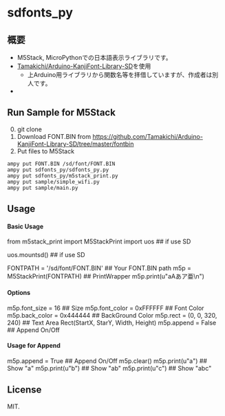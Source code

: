 # sdfonts_py

## 概要
- M5Stack, MicroPythonでの日本語表示ライブラリです。
- [Tamakichi/Arduino-KanjiFont-Library-SD](https://github.com/Tamakichi/Arduino-KanjiFont-Library-SD)を使用
  - 上Arduino用ライブラリから関数名等を拝借していますが、作成者は別人です。
- 

## Run Sample for M5Stack
0. git clone
0. Download FONT.BIN from https://github.com/Tamakichi/Arduino-KanjiFont-Library-SD/tree/master/fontbin
0. Put files to M5Stack
```
ampy put FONT.BIN /sd/font/FONT.BIN
ampy put sdfonts_py/sdfonts_py.py
ampy put sdfonts_py/m5stack_print.py
ampy put sample/simple_wifi.py
ampy put sample/main.py
```

## Usage
#### Basic Usage
from m5stack_print import M5StackPrint
import uos ## if use SD

uos.mountsd() ## if use SD

FONTPATH = '/sd/font/FONT.BIN' ## Your FONT.BIN path
m5p = M5StackPrint(FONTPATH) ## PrintWrapper
m5p.print(u"aAあア亜\n")

#### Options
m5p.font_size = 16 ## Size
m5p.font_color = 0xFFFFFF ## Font Color
m5p.back_color = 0x444444 ## BackGround Color
m5p.rect = (0, 0, 320, 240) ## Text Area Rect(StartX, StarY, Width, Height)
m5p.append = False ## Append On/Off

####  Usage for Append
m5p.append = True ## Append On/Off
m5p.clear()
m5p.print(u"a") ## Show "a"
m5p.print(u"b") ## Show "ab"
m5p.print(u"c") ## Show "abc"


## License
MIT.

